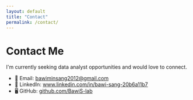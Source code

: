 ```yaml
---
layout: default
title: "Contact"
permalink: /contact/
---
```


# Contact Me

I'm currently seeking data analyst opportunities and would love to connect.

- 📧 Email: [bawiminsang2012@gmail.com](mailto:bawiminsang2012@gmail.com)
- 💼 LinkedIn: www.linkedin.com/in/bawi-sang-20b6a11b7
- 🖥️ GitHub: [github.com/BawiS-lab](https://github.com/BawiS-lab)
